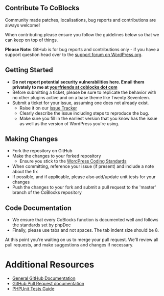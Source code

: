 ## Contribute To CoBlocks

Community made patches, localisations, bug reports and contributions are always welcome!

When contributing please ensure you follow the guidelines below so that we can keep on top of things.

__Please Note:__ GitHub is for bug reports and contributions only - if you have a support question head over to the [support forum on WordPress.org](https://wordpress.org/support/plugin/click-to-tweet-block-gutenberg).

## Getting Started

* __Do not report potential security vulnerabilities here. Email them privately to me at [yourfriends at coblocks dot com](mailto:yourfriends@coblocks.com)__
* Before submitting a ticket, please be sure to replicate the behavior with no other plugins active and on a base theme like Twenty Seventeen.
* Submit a ticket for your issue, assuming one does not already exist.
  * Raise it on our [Issue Tracker](https://github.com/thatplugincompany/coblocks-spacker-block/issues)
  * Clearly describe the issue including steps to reproduce the bug.
  * Make sure you fill in the earliest version that you know has the issue as well as the version of WordPress you're using.

## Making Changes

* Fork the repository on GitHub
* Make the changes to your forked repository
  * Ensure you stick to the [WordPress Coding Standards](https://codex.wordpress.org/WordPress_Coding_Standards)
* When committing, reference your issue (if present) and include a note about the fix
* If possible, and if applicable, please also add/update unit tests for your changes
* Push the changes to your fork and submit a pull request to the 'master' branch of the CoBlocks repository

## Code Documentation

* We ensure that every CoBlocks function is documented well and follows the standards set by phpDoc
* Finally, please use tabs and not spaces. The tab indent size should be 8.

At this point you're waiting on us to merge your pull request. We'll review all pull requests, and make suggestions and changes if necessary.

# Additional Resources
* [General GitHub Documentation](https://help.github.com/)
* [GitHub Pull Request documentation](https://help.github.com/send-pull-requests/)
* [PHPUnit Tests Guide](https://phpunit.de/manual/current/en/writing-tests-for-phpunit.html)